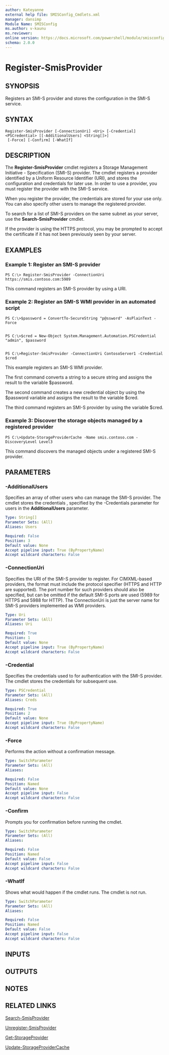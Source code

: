 ```yaml
---
author: Kateyanne
external help file: SMISConfig_Cmdlets.xml
manager: dansimp
Module Name: SMISConfig
ms.author: v-kaunu
ms.reviewer: 
online version: https://docs.microsoft.com/powershell/module/smisconfig/register-smisprovider?view=windowsserver2012-ps&wt.mc_id=ps-gethelp
schema: 2.0.0
---
```


# Register-SmisProvider

## SYNOPSIS
Registers an SMI-S provider and stores the configuration in the SMI-S service.

## SYNTAX

```
Register-SmisProvider [-ConnectionUri] <Uri> [-Credential] <PSCredential> [[-AdditionalUsers] <String[]>]
 [-Force] [-Confirm] [-WhatIf]
```

## DESCRIPTION
The **Register-SmisProvider** cmdlet registers a Storage Management Initiative - Specification (SMI-S) provider.
The cmdlet registers a provider identified by a Uniform Resource Identifier (URI), and stores the configuration and credentials for later use.
In order to use a provider, you must register the provider with the SMI-S service.

When you register the provider, the credentials are stored for your use only.
You can also specify other users to manage the registered provider.

To search for a list of SMI-S providers on the same subnet as your server, use the **Search-SmisProvider** cmdlet.

If the provider is using the HTTPS protocol, you may be prompted to accept the certificate if it has not been previously seen by your server.

## EXAMPLES

### Example 1: Register an SMI-S provider
```
PS C:\> Register-SmisProvider -ConnectionUri https://smis.contoso.com:5989
```

This command registers an SMI-S provider by using a URI.

### Example 2: Register an SMI-S WMI provider in an automated script
```
PS C:\>$password = ConvertTo-SecureString "p@ssword" -AsPlainText -Force 


PS C:\>$cred = New-Object System.Management.Automation.PSCredential "admin", $password


PS C:\>Register-SmisProvider -ConnectionUri ContosoServer1 -Credential $cred
```

This example registers an SMI-S WMI provider.

The first command converts a string to a secure string and assigns the result to the variable $password.

The second command creates a new credential object by using the $password variable and assigns the result to the variable $cred.

The third command registers an SMI-S provider by using the variable $cred.

### Example 3: Discover the storage objects managed by a registered provider
```
PS C:\>Update-StorageProviderCache -Name smis.contoso.com -DiscoveryLevel Level3
```

This command discovers the managed objects under a registered SMI-S provider.

## PARAMETERS

### -AdditionalUsers
Specifies an array of other users who can manage the SMI-S provider.
The cmdlet stores the credentials , specified by the -Credentials parameter for users in the **AdditionalUsers** parameter.

```yaml
Type: String[]
Parameter Sets: (All)
Aliases: Users

Required: False
Position: 3
Default value: None
Accept pipeline input: True (ByPropertyName)
Accept wildcard characters: False
```

### -ConnectionUri
Specifies the URI of the SMI-S provider to register.
For CIMXML-based providers, the format must include the protocol specifier (HTTPS and HTTP are supported).
The port number for such providers should also be specified, but can be omitted if the default SMI-S ports are used (5989 for HTTPS and 5988 for HTTP). 
The ConnectionUri is just the server name for SMI-S providers implemented as WMI providers.

```yaml
Type: Uri
Parameter Sets: (All)
Aliases: Uri

Required: True
Position: 1
Default value: None
Accept pipeline input: True (ByPropertyName)
Accept wildcard characters: False
```

### -Credential
Specifies the credentials used to for authentication with the SMI-S provider.
The cmdlet stores the credentials for subsequent use.

```yaml
Type: PSCredential
Parameter Sets: (All)
Aliases: Creds

Required: True
Position: 2
Default value: None
Accept pipeline input: True (ByPropertyName)
Accept wildcard characters: False
```

### -Force
Performs the action without a confirmation message.

```yaml
Type: SwitchParameter
Parameter Sets: (All)
Aliases: 

Required: False
Position: Named
Default value: None
Accept pipeline input: False
Accept wildcard characters: False
```

### -Confirm
Prompts you for confirmation before running the cmdlet.

```yaml
Type: SwitchParameter
Parameter Sets: (All)
Aliases: 

Required: False
Position: Named
Default value: False
Accept pipeline input: False
Accept wildcard characters: False
```

### -WhatIf
Shows what would happen if the cmdlet runs.
The cmdlet is not run.

```yaml
Type: SwitchParameter
Parameter Sets: (All)
Aliases: 

Required: False
Position: Named
Default value: False
Accept pipeline input: False
Accept wildcard characters: False
```

## INPUTS

## OUTPUTS

## NOTES

## RELATED LINKS

[Search-SmisProvider](./Search-SmisProvider.md)

[Unregister-SmisProvider](./Unregister-SmisProvider.md)

[Get-StorageProvider](../storage/Get-StorageProvider.md)

[Update-StorageProviderCache](../storage/Update-StorageProviderCache.md)

